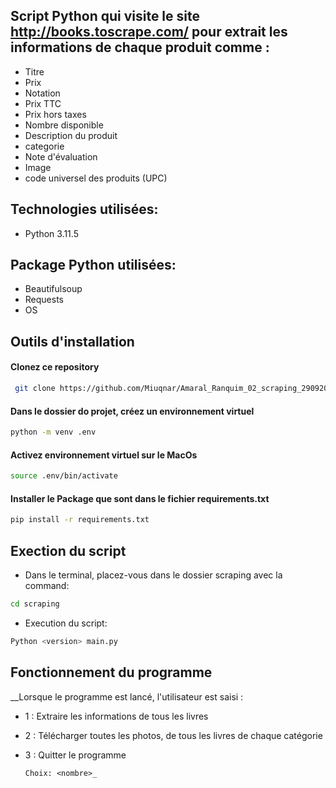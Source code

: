 
## Script Python qui visite le site http://books.toscrape.com/ pour extrait les informations de chaque produit comme :
 
* Titre
* Prix
* Notation
* Prix TTC
* Prix hors taxes
* Nombre disponible
* Description du produit
* categorie
* Note d'évaluation
* Image
* code universel des produits (UPC)



## Technologies utilisées:

* Python 3.11.5

## Package Python utilisées:

* Beautifulsoup
* Requests
* OS
    


## Outils d'installation

#### Clonez ce repository
```bash
 git clone https://github.com/Miuqnar/Amaral_Ranquim_02_scraping_29092023.git
```

#### Dans le dossier do projet, créez un environnement virtuel
```bash
python -m venv .env
```
#### Activez environnement virtuel sur le MacOs
```bash
source .env/bin/activate
```

#### Installer le Package que sont dans le fichier requirements.txt
```bash
pip install -r requirements.txt
```


## Exection du script

*  Dans le terminal, placez-vous dans le dossier scraping avec la command:
```bash
cd scraping
```
* Execution du script:
```bash
Python <version> main.py
```

## Fonctionnement du programme  


__Lorsque le programme est lancé, l'utilisateur est saisi :

* 1 : Extraire les informations de tous les livres
* 2 : Télécharger toutes les photos, de tous les livres de chaque catégorie
* 3 : Quitter le programme

      Choix: <nombre>_








